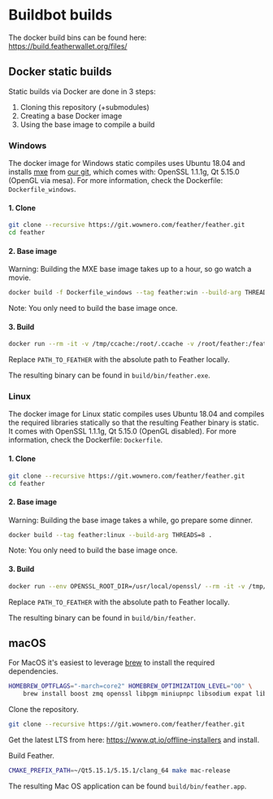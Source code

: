 # Buildbot builds

The docker build bins can be found here: https://build.featherwallet.org/files/

## Docker static builds

Static builds via Docker are done in 3 steps:

1. Cloning this repository (+submodules)
2. Creating a base Docker image
3. Using the base image to compile a build

### Windows

The docker image for Windows static compiles uses Ubuntu 18.04 and installs [mxe](https://mxe.cc) from [our git](https://git.wownero.com/feather/mxe/src/branch/feather-patch), 
which comes with: OpenSSL 1.1.1g, Qt 5.15.0 (OpenGL via mesa). For more information, check the Dockerfile: `Dockerfile_windows`.

#### 1. Clone

```bash
git clone --recursive https://git.wownero.com/feather/feather.git
cd feather
```

#### 2. Base image

Warning: Building the MXE base image takes up to a hour, so go watch a movie.

```bash
docker build -f Dockerfile_windows --tag feather:win --build-arg THREADS=8 .
```

Note: You only need to build the base image once.

#### 3. Build

```bash
docker run --rm -it -v /tmp/ccache:/root/.ccache -v /root/feather:/feather -w /feather feather:win /bin/bash -c 'PATH=/mxe/usr/bin/:$PATH make windows-mxe-release -j8'
```

Replace `PATH_TO_FEATHER` with the absolute path to Feather locally. 

The resulting binary can be found in `build/bin/feather.exe`.

### Linux

The docker image for Linux static compiles uses Ubuntu 18.04 and compiles the required libraries statically so that 
the resulting Feather binary is static. It comes with OpenSSL 1.1.1g, Qt 5.15.0 (OpenGL disabled). For more information, 
check the Dockerfile: `Dockerfile`.

#### 1. Clone

```bash
git clone --recursive https://git.wownero.com/feather/feather.git
cd feather
```

#### 2. Base image

Warning: Building the base image takes a while, go prepare some dinner.

```bash
docker build --tag feather:linux --build-arg THREADS=8 .
```

Note: You only need to build the base image once.

#### 3. Build

```bash
docker run --env OPENSSL_ROOT_DIR=/usr/local/openssl/ --rm -it -v /tmp/ccache:/root/.ccache -v PATH_TO_FEATHER:/feather -w /feather feather:linux sh -c 'make release-static -j8'
```

Replace `PATH_TO_FEATHER` with the absolute path to Feather locally.

The resulting binary can be found in `build/bin/feather`.

## macOS

For MacOS it's easiest to leverage [brew](https://brew.sh) to install the required dependencies. 

```bash
HOMEBREW_OPTFLAGS="-march=core2" HOMEBREW_OPTIMIZATION_LEVEL="O0" \
    brew install boost zmq openssl libpgm miniupnpc libsodium expat libunwind-headers protobuf libgcrypt qrencode ccache cmake pkgconfig git
```

Clone the repository.

```bash
git clone --recursive https://git.wownero.com/feather/feather.git
``` 

Get the latest LTS from here: https://www.qt.io/offline-installers and install.

Build Feather.

```bash
CMAKE_PREFIX_PATH=~/Qt5.15.1/5.15.1/clang_64 make mac-release
```

The resulting Mac OS application can be found `build/bin/feather.app`.
